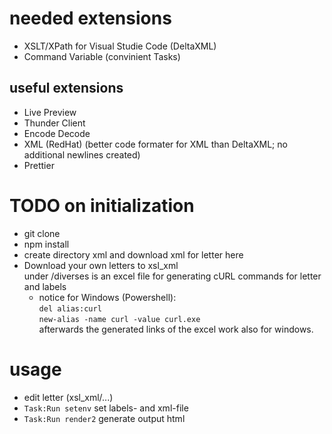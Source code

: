 # needed extensions
* XSLT/XPath for Visual Studie Code (DeltaXML)
* Command Variable (convinient Tasks)
## useful extensions
* Live Preview
* Thunder Client
* Encode Decode
* XML (RedHat) (better code formater for XML than DeltaXML; no additional newlines created)
* Prettier

# TODO on initialization
* git clone
* npm install
* create directory xml and download xml for letter here
* Download your own letters to xsl_xml\
under /diverses is an excel file for generating cURL commands for letter and labels
  * notice for Windows (Powershell):\
  `del alias:curl`\
  `new-alias -name curl -value curl.exe`\
afterwards the generated links of the excel work also for windows.

# usage
* edit letter (xsl_xml/...)
* `Task:Run setenv` set labels- and xml-file
* `Task:Run render2` generate output html
